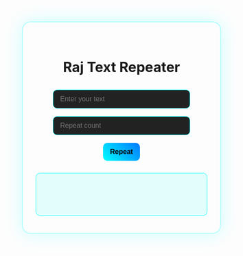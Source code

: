 <html lang="en">
<head>
  <meta charset="UTF-8">
  <title>Raj Text Repeater</title>
  <style>
    * {
      box-sizing: border-box;
      margin: 0;
      padding: 0;
    }

    html, body {
      height: 100%;
      width: 100%;
      font-family: 'Segoe UI', sans-serif;
      background: radial-gradient(circle at center, #0f0f0f, #000000);
      color: #fff;
      overflow: auto;
    }

    body {
      display: flex;
      justify-content: center;
      align-items: start;
      padding: 50px 20px;
    }

    .container {
      background: rgba(255, 255, 255, 0.05);
      border-radius: 20px;
      padding: 40px 30px;
      box-shadow: 0 0 40px rgba(0, 255, 255, 0.2);
      backdrop-filter: blur(10px);
      border: 2px solid rgba(0, 255, 255, 0.3);
      position: relative;
      width: 100%;
      max-width: 500px;
      text-align: center;
      z-index: 1;
    }

    .container::before {
      content: "";
      position: absolute;
      width: 300px;
      height: 300px;
      background: conic-gradient(from 0deg, cyan, blue, cyan);
      border-radius: 50%;
      animation: rotate 5s linear infinite;
      top: -120px;
      left: -120px;
      z-index: 0;
      filter: blur(60px);
      opacity: 0.4;
    }

    @keyframes rotate {
      from { transform: rotate(0deg); }
      to { transform: rotate(360deg); }
    }

    h1 {
      font-size: 2rem;
      margin-bottom: 25px;
      position: relative;
      z-index: 1;
    }

    input, button {
      padding: 12px 16px;
      margin: 8px 5px;
      font-size: 1rem;
      border: none;
      border-radius: 10px;
      outline: none;
      z-index: 1;
      position: relative;
    }

    input {
      background: #222;
      color: #0ff;
      border: 1px solid #0ff;
      width: 80%;
      margin-bottom: 10px;
    }

    button {
      background: linear-gradient(45deg, #00ffff, #0077ff);
      color: black;
      font-weight: bold;
      cursor: pointer;
      transition: transform 0.2s ease, box-shadow 0.3s ease;
    }

    button:hover {
      transform: scale(1.05);
      box-shadow: 0 0 15px #00ffff;
    }

    #output {
      margin-top: 20px;
      padding: 15px;
      background: rgba(0, 255, 255, 0.1);
      border: 1px solid #0ff;
      border-radius: 10px;
      white-space: pre-line;
      color: #0ff;
      font-family: monospace;
      min-height: 100px;
      max-height: 300px;
      overflow-y: auto;
      width: 100%;
      position: relative;
      z-index: 1;
    }

    #copyBtn {
      display: none;
      margin-top: 10px;
    }

    @media screen and (max-width: 480px) {
      h1 {
        font-size: 1.5rem;
      }

      input {
        width: 100%;
      }
    }
  </style>
</head>
<body>
  <div class="container">
    <h1>Raj Text Repeater</h1>
    <input type="text" id="textInput" placeholder="Enter your text">
    <br>
    <input type="number" id="repeatCount" placeholder="Repeat count" min="1">
    <br>
    <button onclick="repeatText()">Repeat</button>
    <button id="copyBtn" onclick="copyText()">Copy</button>
    <div id="output"></div>
  </div>

  <script>
    function repeatText() {
      const text = document.getElementById('textInput').value;
      const count = parseInt(document.getElementById('repeatCount').value);
      let output = '';

      if (!text || isNaN(count) || count < 1) {
        output = 'Please enter valid text and number.';
        document.getElementById('copyBtn').style.display = 'none';
      } else {
        for (let i = 0; i < count; i++) {
          output += text + '\n';
        }
        document.getElementById('copyBtn').style.display = 'inline-block';
      }

      document.getElementById('output').innerText = output.trim();
    }

    function copyText() {
      const outputText = document.getElementById('output').innerText;
      navigator.clipboard.writeText(outputText).then(() => {
        alert('Text copied to clipboard!');
      }).catch(err => {
        alert('Failed to copy text: ' + err);
      });
    }
  </script>
</body>
</html>
